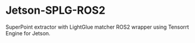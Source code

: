 # Jetson-SPLG-ROS2
SuperPoint extractor with LightGlue matcher ROS2 wrapper using Tensorrt Engine for Jetson.
